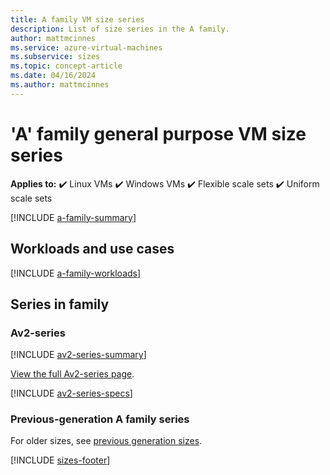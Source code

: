```yaml
---
title: A family VM size series 
description: List of size series in the A family.
author: mattmcinnes
ms.service: azure-virtual-machines
ms.subservice: sizes
ms.topic: concept-article
ms.date: 04/16/2024
ms.author: mattmcinnes
---
```


# 'A' family general purpose VM size series

**Applies to:** :heavy_check_mark: Linux VMs :heavy_check_mark: Windows VMs :heavy_check_mark: Flexible scale sets :heavy_check_mark: Uniform scale sets

[!INCLUDE [a-family-summary](./includes/a-family-summary.md)]

## Workloads and use cases

[!INCLUDE [a-family-workloads](./includes/a-family-workloads.md)]

## Series in family

### Av2-series
[!INCLUDE [av2-series-summary](./includes/av2-series-summary.md)]

[View the full Av2-series page](../../av2-series.md).

[!INCLUDE [av2-series-specs](./includes/av2-series-specs.md)]


### Previous-generation A family series
For older sizes, see [previous generation sizes](../previous-gen-sizes-list.md#general-purpose-previous-gen-sizes).

[!INCLUDE [sizes-footer](../includes/sizes-footer.md)]
